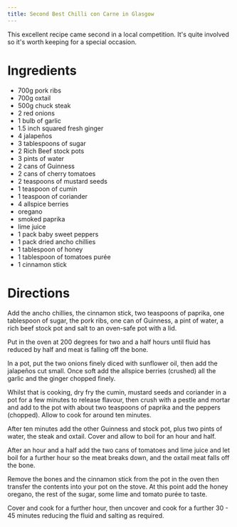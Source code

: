 ```yaml
---
title: Second Best Chilli con Carne in Glasgow
---
```


This excellent recipe came second in a local competition. It's quite involved
so it's worth keeping for a special occasion.

# Ingredients
* 700g pork ribs
* 700g oxtail
* 500g chuck steak
* 2 red onions
* 1 bulb of garlic
* 1.5 inch squared fresh ginger
* 4 jalapeños
* 3 tablespoons of sugar
* 2 Rich Beef stock pots
* 3 pints of water
* 2 cans of Guinness
* 2 cans of cherry tomatoes
* 2 teaspoons of mustard seeds
* 1 teaspoon of cumin
* 1 teaspoon of coriander
* 4 allspice berries
* oregano
* smoked paprika
* lime juice
* 1 pack baby sweet peppers
* 1 pack dried ancho chillies
* 1 tablespoon of honey
* 1 tablespoon of tomatoes purée
* 1 cinnamon stick

# Directions
Add the ancho chillies, the cinnamon stick, two teaspoons of paprika, one
tablespoon of sugar, the pork ribs, one can of Guinness, a pint of water, a rich
beef stock pot and salt to an oven-safe pot with a lid.

Put in the oven at 200 degrees for two and a half hours until fluid has reduced
by half and meat is falling off the bone.

In a pot, put the two onions finely diced with sunflower oil, then add the
jalapeños cut small. Once soft add the allspice berries (crushed) all the garlic
and the ginger chopped finely.

Whilst that is cooking, dry fry the cumin, mustard seeds and coriander in a pot
for a few minutes to release flavour, then crush with a pestle and mortar and
add to the pot with about two teaspoons of paprika and the peppers (chopped).
Allow to cook for around ten minutes.

After ten minutes add the other Guinness and stock pot, plus two pints of water,
the steak and oxtail. Cover and allow to boil for an hour and half.

After an hour and a half add the two cans of tomatoes and lime juice and let
boil for a further hour so the meat breaks down, and the oxtail meat falls off
the bone.

Remove the bones and the cinnamon stick from the pot in the oven then transfer
the contents into your pot on the stove. At this point add the honey oregano,
the rest of the sugar, some lime and tomato purée to taste.

Cover and cook for a further hour, then uncover and cook for a further 30 - 45
minutes reducing the fluid and salting as required.
